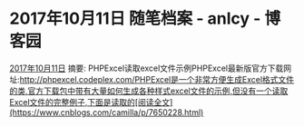 
# 2017年10月11日 随笔档案 - anlcy - 博客园






[2017年10月11日](https://www.cnblogs.com/camilla/archive/2017/10/11.html)
摘要: PHPExcel读取excel文件示例PHPExcel最新版官方下载网址:http://phpexcel.codeplex.com/PHPExcel是一个非常方便生成Excel格式文件的类,官方下载包中带有大量如何生成各种样式excel文件的示例,但没有一个读取Excel文件的完整例子,下面是读取的[阅读全文](https://www.cnblogs.com/camilla/p/7650228.html)

